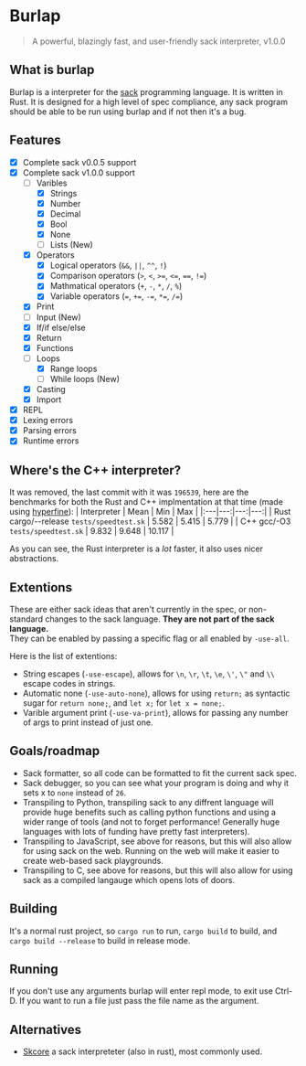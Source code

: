 # Burlap
> A powerful, blazingly fast, and user-friendly sack interpreter, v1.0.0

## What is burlap
Burlap is a interpreter for the [sack](https://github.com/RandomSoup/sack) programming language. It is written in Rust. It is designed for a high level of spec compliance, any sack program should be able to be run using burlap and if not then it's a bug.

## Features
- [x] Complete sack v0.0.5 support
- [x] Complete sack v1.0.0 support
  - [ ] Varibles
    - [x] Strings
    - [x] Number
    - [x] Decimal
    - [x] Bool
    - [x] None
    - [ ] Lists (New)
  - [x] Operators
    - [x] Logical operators (`&&`, `||`, `^^`, `!`)
    - [x] Comparison operators (`>`, `<`, `>=`, `<=`, `==`, `!=`)
    - [x] Mathmatical operators (`+`, `-`, `*`, `/`, `%`)
    - [x] Variable operators (`=`, `+=`, `-=`, `*=`, `/=`)
  - [x] Print
  - [ ] Input (New)
  - [x] If/if else/else
  - [x] Return
  - [x] Functions
  - [ ] Loops
    - [x] Range loops
    - [ ] While loops (New)
  - [x] Casting
  - [x] Import
- [x] REPL
- [x] Lexing errors
- [x] Parsing errors
- [x] Runtime errors

## Where's the C++ interpreter?

It was removed, the last commit with it was `196539`, here are the benchmarks for both the Rust and C++ implmentation at that time (made using [hyperfine](https://github.com/sharkdp/hyperfine)):
| Interpreter | Mean | Min | Max |
|:---|---:|---:|---:|
| Rust cargo/--release `tests/speedtest.sk` | 5.582 | 5.415 | 5.779 |
| C++ gcc/-O3 `tests/speedtest.sk` |  9.832 | 9.648 | 10.117 |

As you can see, the Rust interpreter is a *lot* faster, it also uses nicer abstractions.

## Extentions
These are either sack ideas that aren't currently in the spec, or non-standard changes to the sack language. **They are not part of the sack language.** <br>
They can be enabled by passing a specific flag or all enabled by `-use-all`.

Here is the list of extentions:
- String escapes (`-use-escape`), allows for `\n`, `\r`, `\t`, `\e`, `\'`, `\"` and `\\` escape codes in strings.
- Automatic none (`-use-auto-none`), allows for using `return;` as syntactic sugar for `return none;`, and `let x;` for `let x = none;`.
- Varible argument print (`-use-va-print`), allows for passing any number of args to print instead of just one.

## Goals/roadmap
- Sack formatter, so all code can be formatted to fit the current sack spec.
- Sack debugger, so you can see what your program is doing and why it sets x to `none` instead of `26`.
- Transpiling to Python, transpiling sack to any diffrent language will provide huge benefits such as calling python functions and using a wider range of tools (and not to forget performance! Generally huge languages with lots of funding have pretty fast interpreters).
- Transpiling to JavaScript, see above for reasons, but this will also allow for using sack on the web. Running on the web will make it easier to create web-based sack playgrounds.
- Transpiling to C, see above for reasons, but this will also allow for using sack as a compiled langauge which opens lots of doors.

## Building
It's a normal rust project, so `cargo run` to run, `cargo build` to build, and `cargo build --release` to build in release mode.

## Running
If you don't use any arguments burlap will enter repl mode, to exit use Ctrl-D.
If you want to run a file just pass the file name as the argument.

## Alternatives

- [Skcore](https://github.com/Luminoso-256/scriptinglang) a sack interpreteter (also in rust), most commonly used.
